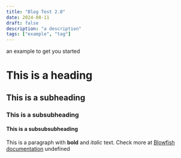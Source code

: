 ```yaml
---
title: "Blog Test 2.0"
date: 2024-08-11
draft: false
description: "a description"
tags: ["example", "tag"]
---
```


an example to get you started

# This is a heading

## This is a subheading

### This is a subsubheading

#### This is a subsubsubheading

This is a paragraph with **bold** and _italic_ text.
Check more at [Blowfish documentation](https://blowfish.page/)
undefined
